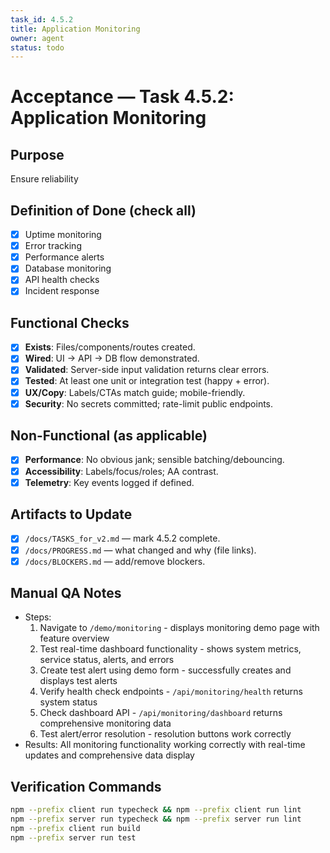 ```yaml
---
task_id: 4.5.2
title: Application Monitoring
owner: agent
status: todo
---
```


# Acceptance — Task 4.5.2: Application Monitoring

## Purpose
Ensure reliability

## Definition of Done (check all)
- [x] Uptime monitoring
- [x] Error tracking
- [x] Performance alerts
- [x] Database monitoring
- [x] API health checks
- [x] Incident response

## Functional Checks
- [x] **Exists**: Files/components/routes created.
- [x] **Wired**: UI → API → DB flow demonstrated.
- [x] **Validated**: Server-side input validation returns clear errors.
- [x] **Tested**: At least one unit or integration test (happy + error).
- [x] **UX/Copy**: Labels/CTAs match guide; mobile-friendly.
- [x] **Security**: No secrets committed; rate-limit public endpoints.

## Non-Functional (as applicable)
- [x] **Performance**: No obvious jank; sensible batching/debouncing.
- [x] **Accessibility**: Labels/focus/roles; AA contrast.
- [x] **Telemetry**: Key events logged if defined.

## Artifacts to Update
- [x] `/docs/TASKS_for_v2.md` — mark 4.5.2 complete.
- [x] `/docs/PROGRESS.md` — what changed and why (file links).
- [x] `/docs/BLOCKERS.md` — add/remove blockers.

## Manual QA Notes
- Steps:
  1. Navigate to `/demo/monitoring` - displays monitoring demo page with feature overview
  2. Test real-time dashboard functionality - shows system metrics, service status, alerts, and errors
  3. Create test alert using demo form - successfully creates and displays test alerts
  4. Verify health check endpoints - `/api/monitoring/health` returns system status
  5. Check dashboard API - `/api/monitoring/dashboard` returns comprehensive monitoring data
  6. Test alert/error resolution - resolution buttons work correctly
- Results: All monitoring functionality working correctly with real-time updates and comprehensive data display

## Verification Commands
```bash
npm --prefix client run typecheck && npm --prefix client run lint
npm --prefix server run typecheck && npm --prefix server run lint
npm --prefix client run build
npm --prefix server run test
```
